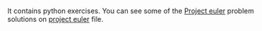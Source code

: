 # 
It contains python exercises.
You can see some of the [Project euler](https://projecteuler.net/archives) problem solutions on [project euler](https://github.com/kbrabiyik/Python/tree/main/project%20euler) file.
